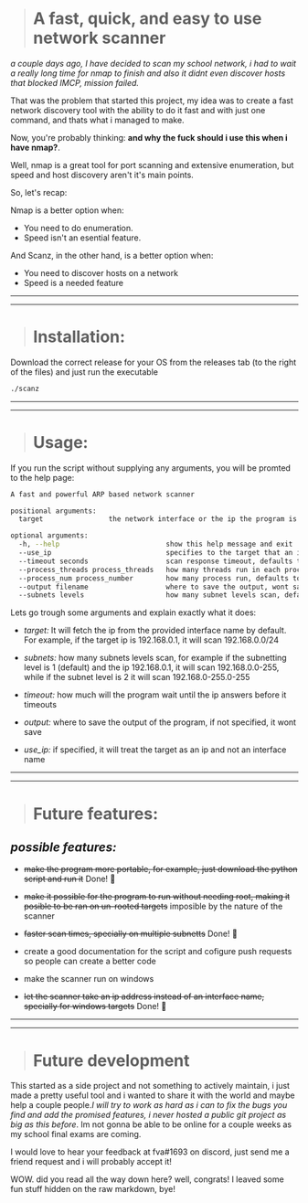 > # __A fast, quick, and easy to use network scanner__

_a couple days ago, I have decided to scan my school network, i had to wait a really long time for nmap to finish and also it didnt even discover hosts that blocked IMCP, mission failed._


That was the problem that started this project, my idea was to create a fast network discovery tool with the ability to do it fast and with just one command, and thats what i managed to make.

Now, you're probably thinking: __and why the fuck should i use this when i have nmap?__.

Well, nmap is a great tool for port scanning and extensive enumeration, but speed and host discovery aren't it's main points.

So, let's recap:

Nmap is a better option when:
  - You need to do enumeration.
  - Speed isn't an esential feature.

And Scanz, in the other hand, is a better option when:
  - You need to discover hosts on a network
  - Speed is a needed feature


---
---
> # __Installation:__
Download the correct release for your OS from the releases tab (to the right of the files) and just run the executable

```bash
./scanz
```

---
---

> # __Usage:__
If you run the script without supplying any arguments, you will be promted to the help page:

```bash
A fast and powerful ARP based network scanner

positional arguments:
  target                the network interface or the ip the program is going to use

optional arguments:
  -h, --help                          show this help message and exit
  --use_ip                            specifies to the target that an ip will be used
  --timeout seconds                   scan response timeout, defaults to 2 seconds
  --process_threads process_threads   how many threads run in each processs, defaults to 256
  --process_num process_number        how many process run, defaults to 20
  --output filename                   where to save the output, wont save if not specified
  --subnets levels                    how many subnet levels scan, defaults to one

```

Lets go trough some arguments and explain exactly what it does:

- _target:_ It will fetch the ip from the provided interface name by default. For example, if the target ip is 192.168.0.1, it will scan 192.168.0.0/24

- _subnets:_ how many subnets levels scan, for example if the subnetting level is 1 (default) and the ip 192.168.0.1, it will scan 192.168.0.0-255, while if the subnet level is 2 it will scan 192.168.0-255.0-255

- _timeout:_ how much will the program wait until the ip answers before it timeouts

- _output:_ where to save the output of the program, if not specified, it wont save

- _use_ip:_ if specified, it will treat the target as an ip and not an interface name
---
---

> # __Future features:__

## _possible features:_

- ~~make the program more portable, for example, just download the python script and run it~~ Done! 🎉

- ~~make it possible for the program to run without needing root, making it posible to be ran on un-rooted targets~~ imposible by the nature of the scanner

- ~~faster scan times, specially on multiple subnetts~~ Done! 🎉

- create a good documentation for the script and cofigure push requests so people can create a better code

- make the scanner run on windows

- ~~let the scanner take an ip address instead of an interface name, specially for windows targets~~ Done! 🎉

---
---

> # __Future development__

This started as a side project and not something to actively maintain, i just made a pretty useful tool and i wanted to share it with the world and maybe help a couple people._I will try to work as hard as i can to fix the bugs you find and add the promised features, i never hosted a public git project as big as this before_. Im not gonna <!-- give you up, never gonna let you down --> be able to be online for a couple weeks as my school final exams are coming.

I would love to hear your feedback at fva#1693 on discord, just send me a friend request and i will probably accept it!

WOW. did you read all the way down here? well, congrats! I leaved some fun stuff hidden on the raw markdown, bye!
